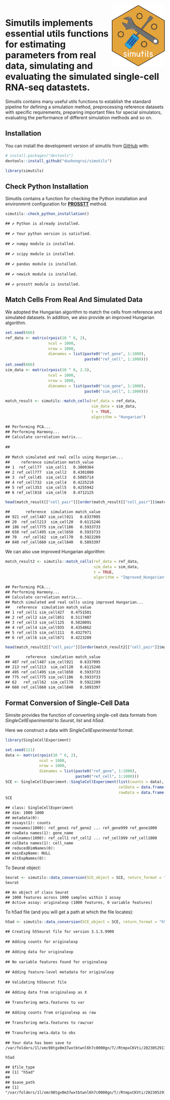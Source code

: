 
<img src="man/figures/simutils_logo.png" align="right" width = "167px" height="193px"/>

# Simutils implements essential utils functions for estimating parameters from real data, simulating and evaluating the simulated single-cell RNA-seq datastets.

Simutils contains many useful utils functions to establish the standard
pipeline for defining a simulation method, preprocessing reference
datasets with specific requirements, preparing important files for
special simulators, evaluating the performance of different simulation
methods and so on.

## Installation

You can install the development version of simutils from
[GitHub](https://github.com/) with:

``` r
# install.packages("devtools")
devtools::install_github("duohongrui/simutils")
```

``` r
library(simutils)
```

## Check Python Installation

Simutils contains a function for checking the Python installation and
environmrnt configuration for
[**PROSSTT**](https://github.com/duohongrui/simmethods/blob/master/R/28-PROSSTT.R)
method.

``` r
simutils::check_python_installation()
```

    ## ✔ Python is already installed.

    ## ✔ Your python version is satisfied.

    ## ✔ numpy module is installed.

    ## ✔ scipy module is installed.

    ## ✔ pandas module is installed.

    ## ✔ newick module is installed.

    ## ✔ prosstt module is installed.

## Match Cells From Real And Simulated Data

We adopted the Hungarian algorithm to match the cells from reference and
simulated datasets. In addition, we also provide an improved Hungarian
algorithm.

``` r
set.seed(666)
ref_data <- matrix(rpois(10 ^ 6, 2),
                   ncol = 1000,
                   nrow = 1000,
                   dimnames = list(paste0("ref_gene", 1:1000),
                                   paste0("ref_cell", 1:1000)))
set.seed(666)
sim_data <- matrix(rpois(10 ^ 6, 2.5),
                   ncol = 1000,
                   nrow = 1000,
                   dimnames = list(paste0("sim_gene", 1:1000),
                                   paste0("sim_cell", 1:1000)))
```

``` r
match_result <- simutils::match_cells(ref_data = ref_data,
                                      sim_data = sim_data,
                                      t = TRUE,
                                      algorithm = "Hungarian")
```

    ## Performing PCA...
    ## Performing Harmony...
    ## Calculate correlation matrix...

    ## 

    ## Match simulated and real cells using Hungarian...
    ##     reference simulation match_value
    ## 1  ref_cell77  sim_cell1   0.3809364
    ## 2 ref_cell777  sim_cell2   0.4301080
    ## 3  ref_cell45  sim_cell3   0.5085714
    ## 4 ref_cell732  sim_cell4   0.4225210
    ## 5 ref_cell353  sim_cell5   0.4255942
    ## 6 ref_cell818  sim_cell6   0.4712125

``` r
head(match_result[["cell_pair"]][order(match_result[["cell_pair"]]$match_value, decreasing = TRUE), ])
```

    ##       reference  simulation match_value
    ## 921 ref_cell487 sim_cell921   0.6337095
    ## 20  ref_cell213  sim_cell20   0.6115246
    ## 186 ref_cell775 sim_cell186   0.5933733
    ## 650 ref_cell495 sim_cell650   0.5933733
    ## 70   ref_cell62  sim_cell70   0.5922209
    ## 840 ref_cell660 sim_cell840   0.5893397

We can also use improved Hungarian algorithm:

``` r
match_result2 <- simutils::match_cells(ref_data = ref_data,
                                       sim_data = sim_data,
                                       t = TRUE,
                                       algorithm = "Improved_Hungarian")
```

    ## Performing PCA...
    ## Performing Harmony...
    ## Calculate correlation matrix...
    ## Match simulated and real cells using improved Hungarian...
    ##   reference  simulation match_value
    ## 1 ref_cell1 sim_cell427   0.4751501
    ## 2 ref_cell2 sim_cell851   0.5117407
    ## 3 ref_cell3 sim_cell125   0.5028091
    ## 4 ref_cell4 sim_cell935   0.4354862
    ## 5 ref_cell5 sim_cell111   0.4327971
    ## 6 ref_cell6 sim_cell671   0.4223289

``` r
head(match_result2[["cell_pair"]][order(match_result2[["cell_pair"]]$match_value, decreasing = TRUE), ])
```

    ##       reference  simulation match_value
    ## 487 ref_cell487 sim_cell921   0.6337095
    ## 213 ref_cell213  sim_cell20   0.6115246
    ## 495 ref_cell495 sim_cell650   0.5933733
    ## 775 ref_cell775 sim_cell186   0.5933733
    ## 62   ref_cell62  sim_cell70   0.5922209
    ## 660 ref_cell660 sim_cell840   0.5893397

## Format Conversion of Single-Cell Data

Simsite provides the function of converting single-cell data formats
from *SingleCellExperimental* to *Seurat*, *list* and *h5ad*.

Here we construct a data with *SingleCellExperimental* format:

``` r
library(SingleCellExperiment)
```

``` r
set.seed(111)
data <- matrix(rpois(10 ^ 6, 2),
               ncol = 1000,
               nrow = 1000,
               dimnames = list(paste0("ref_gene", 1:1000),
                               paste0("ref_cell", 1:1000)))
SCE <- SingleCellExperiment::SingleCellExperiment(list(counts = data),
                                                  colData = data.frame("cell_name" = colnames(data)),
                                                  rowData = data.frame("gene_name" = rownames(data)))
SCE
```

    ## class: SingleCellExperiment 
    ## dim: 1000 1000 
    ## metadata(0):
    ## assays(1): counts
    ## rownames(1000): ref_gene1 ref_gene2 ... ref_gene999 ref_gene1000
    ## rowData names(1): gene_name
    ## colnames(1000): ref_cell1 ref_cell2 ... ref_cell999 ref_cell1000
    ## colData names(1): cell_name
    ## reducedDimNames(0):
    ## mainExpName: NULL
    ## altExpNames(0):

To Seurat object:

``` r
Seurat <- simutils::data_conversion(SCE_object = SCE, return_format = "Seurat")
Seurat
```

    ## An object of class Seurat 
    ## 1000 features across 1000 samples within 1 assay 
    ## Active assay: originalexp (1000 features, 0 variable features)

To h5ad file (and you will get a path at which the file locates):

``` r
h5ad <- simutils::data_conversion(SCE_object = SCE, return_format = "h5ad")
```

    ## Creating h5Seurat file for version 3.1.5.9900

    ## Adding counts for originalexp

    ## Adding data for originalexp

    ## No variable features found for originalexp

    ## Adding feature-level metadata for originalexp

    ## Validating h5Seurat file

    ## Adding data from originalexp as X

    ## Transfering meta.features to var

    ## Adding counts from originalexp as raw

    ## Transfering meta.features to raw/var

    ## Transfering meta.data to obs

    ## Your data has been save to /var/folders/1l/xmc98tgx0m37wxtbtwnl6h7c0000gn/T//RtmpxCKVti/20230529170604.h5ad

``` r
h5ad
```

    ## $file_type
    ## [1] "h5ad"
    ## 
    ## $save_path
    ## [1] "/var/folders/1l/xmc98tgx0m37wxtbtwnl6h7c0000gn/T//RtmpxCKVti/20230529170604.h5ad"

